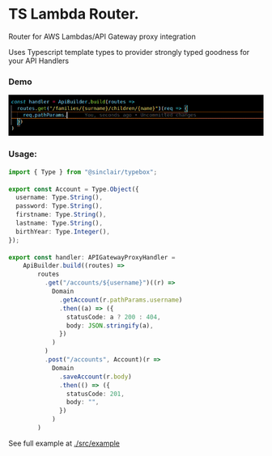 # TS Lambda Router.

Router for AWS Lambdas/API Gateway proxy integration

Uses Typescript template types to provider strongly typed goodness for your API Handlers

### Demo

![Demo](./router_demo.gif)

### Usage:

```typescript
import { Type } from "@sinclair/typebox";

export const Account = Type.Object({
  username: Type.String(),
  password: Type.String(),
  firstname: Type.String(),
  lastname: Type.String(),
  birthYear: Type.Integer(),
});

export const handler: APIGatewayProxyHandler =
    ApiBuilder.build((routes) =>
        routes
          .get("/accounts/${username}")((r) =>
            Domain
              .getAccount(r.pathParams.username)
              .then((a) => ({
                statusCode: a ? 200 : 404,
                body: JSON.stringify(a),
              })
            )
          )
          .post("/accounts", Account)(r =>
            Domain
              .saveAccount(r.body)
              .then(() => ({
                statusCode: 201,
                body: "",
              })
            )
        )

```

See full example at [./src/example](./src/example)
